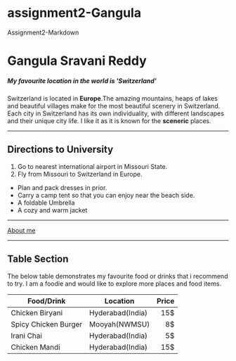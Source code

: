 # assignment2-Gangula
Assignment2-Markdown
# Gangula Sravani Reddy
##### My favourite location in the world is 'Switzerland'

Switzerland is located in **Europe**.The amazing mountains, heaps of lakes and beautiful villages make for the most beautiful scenery in Switzerland. Each city in Switzerland has its own individuality, with different landscapes and their unique city life. I like it as it is known for the **sceneric** places.

---

## Directions to University
1. Go to nearest international airport in Missouri State.
2. Fly from Missouri to Switzerland in Europe.
- Plan and pack dresses in prior.
- Carry a camp tent so that you can enjoy near the beach side.
- A foldable Umbrella
- A cozy and warm jacket

---

[About me](https://github.com/SravaniGangula/assignment2-Gangula/blob/main/AboutMe.md)

---

## Table Section

The below table demonstrates my favourite food or drinks that i recommend to try. I am a foodie and would like to explore more places and food items.

| Food/Drink | Location | Price |
| --- | --- | ---: |
| Chicken Biryani | Hyderabad(India) | 15$ |
| Spicy Chicken Burger | Mooyah(NWMSU) | 8$ |
| Irani Chai | Hyderabad(India) | 5$ |
| Chicken Mandi | Hyderabad(India) | 15$ |